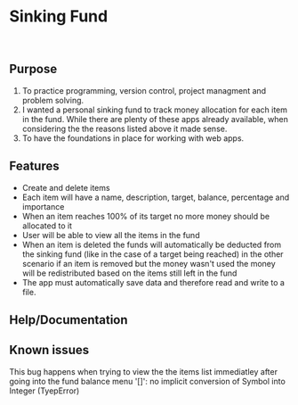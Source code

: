 # Sinking Fund
<br>

## Purpose<br>
1. To practice programming, version control, project managment and problem solving.
2. I wanted a personal sinking fund to track money allocation for each item in the fund. While there are plenty of these apps already available, when considering the the reasons listed above it made sense.
3. To have the foundations in place for working with web apps.

## Features<br>
- Create and delete items
- Each item will have a name, description, target, balance, percentage and importance
- When an item reaches 100% of its target no more money should be allocated to it
- User will be able to view all the items in the fund
- When an item is deleted the funds will automatically be deducted from the sinking fund (like in the case of a target being reached) in the other scenario if an item is removed but the money wasn't used the money will be redistributed based on the items still left in the fund
- The app must automatically save data and therefore read and write to a file.

## Help/Documentation

## Known issues
This bug happens when trying to view the the items list immediatley after going into the fund balance menu
'[]': no implicit conversion of Symbol into Integer (TyepError)

